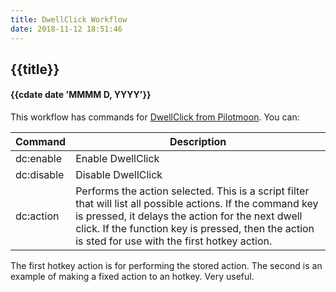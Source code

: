 ```yaml
---
title: DwellClick Workflow
date: 2018-11-12 18:51:46
---
```

## {{title}}
#### {{cdate date 'MMMM D, YYYY'}}


This workflow has commands for [DwellClick from Pilotmoon](https://pilotmoon.com/dwellclick/). You can:

| Command | Description |
| --- | --- |
| dc:enable   | Enable DwellClick |
| dc:disable  | Disable DwellClick |
| dc:action   | Performs the action selected. This is a script filter that will list all possible actions. If the command key is pressed, it delays the action for the next dwell click. If the function key is pressed, then the action is sted for use with the first hotkey action. |

The first hotkey action is for performing the stored action. The second is an example of making a fixed action to an hotkey. Very useful.

